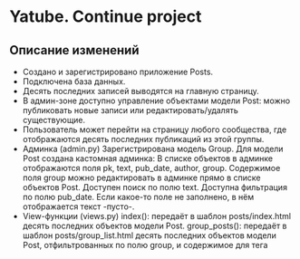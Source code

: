 # Yatube. Continue project  
## Описание изменений
- Создано и зарегистрировано приложение Posts.
- Подключена база данных.
- Десять последних записей выводятся на главную страницу.
- В админ-зоне доступно управление объектами модели Post: можно публиковать новые записи или редактировать/удалять существующие.
- Пользователь может перейти на страницу любого сообщества, где отображаются десять последних публикаций из этой группы.
- Админка (admin.py)
Зарегистрирована модель Group.
Для модели Post создана кастомная админка:
В списке объектов в админке отображаются поля pk, text, pub_date, author, group.
Содержимое поля group можно редактировать в админке прямо в списке объектов Post.
Доступен поиск по полю text.
Доступна фильтрация по полю pub_date.
Если какое-то поле не заполнено, в нём отображается текст -пусто-.
- View-функции (views.py)
index(): передаёт в шаблон posts/index.html десять последних объектов модели Post.
group_posts(): передаёт в шаблон posts/group_list.html десять последних объектов модели Post, отфильтрованных по полю group, и содержимое для тега <title>.
- Адреса (urls.py)
Для приложения Posts установлен namespace='posts'.
Для главной страницы установлен name='index'.
Страница с постами из определённой группы доступна по URL вида group/<slug>/.
Для страницы с постами группы установлен name='group_list'.
- Шаблоны
Файлы шаблонов хранятся на уровне проекта.
Шаблоны разбиты на логические блоки и собираются с помощью тегов include и extend.
К шаблонам подключена статика.
Шаблоны соответствуют дизайну:
web_hw02_community_with_text.zip
В шаблоне index.html ссылка <a href="">все записи группы</a> адресует пользователя на страницу той группы, которой принадлежит пост.
Из view-функций в словаре context передаётся основное содержимое страницы.
Содержимое тега <title> — для разных страниц разное:
для страницы группы: Записи сообщества <имя_группы>;
для главной страницы: Последние обновления на сайте.

## Системные требования
 Python3 

## Установка
1.clone project
2.install venv
3.install requirements
4.make migrations
5.python3 manage3 runserver

Just open browser and type 127.0.0.1:8000


## Docker

In the future

## License

MIT

**Free Software, Hell Yeah!**


